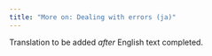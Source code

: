 ```yaml
---
title: "More on: Dealing with errors (ja)"
---
```

Translation to be added _after_ English text completed.
